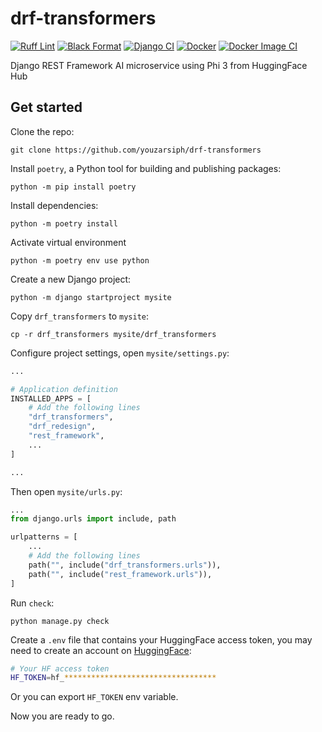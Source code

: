 # drf-transformers

[![Ruff Lint](https://github.com/youzarsiph/drf-transformers/actions/workflows/ruff.yml/badge.svg)](https://github.com/youzarsiph/drf-transformers/actions/workflows/ruff.yml)
[![Black Format](https://github.com/youzarsiph/drf-transformers/actions/workflows/black.yml/badge.svg)](https://github.com/youzarsiph/drf-transformers/actions/workflows/black.yml)
[![Django CI](https://github.com/youzarsiph/drf-transformers/actions/workflows/django.yml/badge.svg)](https://github.com/youzarsiph/drf-transformers/actions/workflows/django.yml)
[![Docker](https://github.com/youzarsiph/drf-transformers/actions/workflows/docker-publish.yml/badge.svg)](https://github.com/youzarsiph/drf-transformers/actions/workflows/docker-publish.yml)
[![Docker Image CI](https://github.com/youzarsiph/drf-transformers/actions/workflows/docker-image.yml/badge.svg)](https://github.com/youzarsiph/drf-transformers/actions/workflows/docker-image.yml)

Django REST Framework AI microservice using Phi 3 from HuggingFace Hub

## Get started

Clone the repo:

```console
git clone https://github.com/youzarsiph/drf-transformers
```

Install `poetry`, a Python tool for building and publishing packages:

```console
python -m pip install poetry
```

Install dependencies:

```console
python -m poetry install
```

Activate virtual environment

```console
python -m poetry env use python
```

Create a new Django project:

```console
python -m django startproject mysite
```

Copy `drf_transformers` to `mysite`:

```console
cp -r drf_transformers mysite/drf_transformers
```

Configure project settings, open `mysite/settings.py`:

```python
...

# Application definition
INSTALLED_APPS = [
    # Add the following lines
    "drf_transformers",
    "drf_redesign",
    "rest_framework",
    ...
]

...
```

Then open `mysite/urls.py`:

```python
...
from django.urls import include, path

urlpatterns = [
    ...
    # Add the following lines
    path("", include("drf_transformers.urls")),
    path("", include("rest_framework.urls")),
]

```

Run `check`:

```console
python manage.py check
```

Create a `.env` file that contains your HuggingFace access token, you may need to create an account on [HuggingFace](https://huggingface.co/):

```bash
# Your HF access token
HF_TOKEN=hf_**********************************

```

Or you can export `HF_TOKEN` env variable.

Now you are ready to go.
